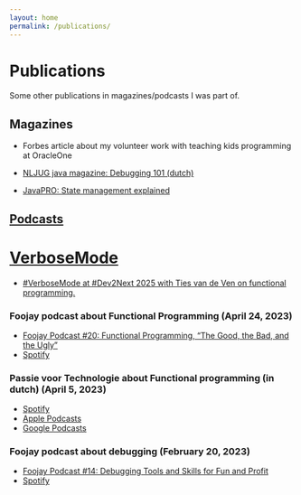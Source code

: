 ```yaml
---
layout: home
permalink: /publications/
---
```


# Publications

Some other publications in magazines/podcasts I was part of.

## Magazines

* Forbes article about my volunteer work with teaching kids programming at OracleOne <a href="https://www.forbes.com/sites/oracle/2019/10/01/cheap-but-powerful-the-tiny-microbit-computer-thrills-at-oracle-code-4-kids/?sh=2bd43a436866" target="_blank" class="fa-solid fa-book-open">

* NLJUG java magazine: Debugging 101 (dutch) <a href="https://nljug.org/java-magazine/2019-editie-4/java-magazine-4-2019/" target="_blank" class="fa-solid fa-book-open">

* JavaPRO: State management explained <a href="https://javapro.io/2025/09/24/state-management-explained/" target="_blank" class="fa-solid fa-book-open">

## Podcasts

# VerboseMode
* <a href="https://www.youtube.com/live/SKNsHFtDaKQ" target="_blank">#VerboseMode at #Dev2Next 2025 with Ties van de Ven on functional programming.</a>

### Foojay podcast about Functional Programming (April 24, 2023)
* <a href="https://foojay.io/today/foojay-podcast-20/" target="_blank">Foojay Podcast #20: Functional Programming, “The Good, the Bad, and the Ugly”</a>
* <a href="https://open.spotify.com/episode/5W4B3ohd4VrwmB1Iu39D6A" target="_blank">Spotify</a>

### Passie voor Technologie about Functional programming (in dutch) (April 5, 2023)
* <a href="https://open.spotify.com/episode/0HF6JBWbWJs7AZTC1UhxUn?si=72ce3a15f01240ea&nd=1" target="_blank">Spotify</a>
* <a href="https://podcasts.apple.com/nl/podcast/passie-voor-technologie-de-podcast/id1642600325?i=1000607510218" target="_blank">Apple Podcasts</a>
* <a href="https://podcasts.google.com/u/0/feed/aHR0cHM6Ly9hbmNob3IuZm0vcy85MGZiNjZmOC9wb2RjYXN0L3Jzcw/episode/OWJjZmQ2OWUtZjRhYy00M2JjLThjMTEtNTc5YjkzODEwMDkw?sa=X&ved=0CAUQkfYCahcKEwjIxaL94pL-AhUAAAAAHQAAAAAQAQ" target="_blank">Google Podcasts</a>

### Foojay podcast about debugging (February 20, 2023)
* <a href="https://foojay.io/today/foojay-podcast-14/" target="_blank">Foojay Podcast #14: Debugging Tools and Skills for Fun and Profit</a>
* <a href="https://open.spotify.com/episode/7d7vXq166rWfHUNqvSsCtU" target="_blank">Spotify</a>

